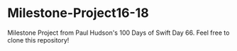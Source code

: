 # Milestone-Project16-18
Milestone Project from Paul Hudson's 100 Days of Swift Day 66.
Feel free to clone this repository!
